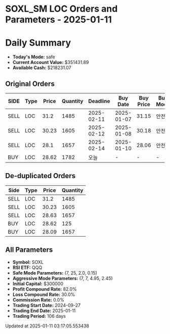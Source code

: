 # SOXL_SM LOC Orders and Parameters - 2025-01-11

# Daily Summary

- **Today's Mode:** safe
- **Current Account Value:** $351431.89
- **Available Cash:** $218231.07

## Original Orders

| SIDE | Type | Price | Quantity | Deadline | Buy Date | Buy Price | Buy Mode |
|------|------|-------|----------|----------|----------|-----------|----------|
| SELL | LOC | 31.2 | 1485 | 2025-02-11 | 2025-01-07 | 31.15 | 안전 |
| SELL | LOC | 30.23 | 1605 | 2025-02-12 | 2025-01-08 | 30.18 | 안전 |
| SELL | LOC | 28.1 | 1657 | 2025-02-14 | 2025-01-10 | 28.06 | 안전 |
| BUY | LOC | 28.62 | 1782 | 오늘 | - | - | - |

## De-duplicated Orders

| Side | Type | Price | Quantity |
|------|------|-------|----------|
| SELL | LOC | 31.2 | 1485 |
| SELL | LOC | 30.23 | 1605 |
| SELL | LOC | 28.63 | 1657 |
| BUY | LOC | 28.62 | 125 |
| BUY | LOC | 28.09 | 1657 |

## All Parameters

- **Symbol:** SOXL
- **RSI ETF:** QQQ
- **Safe Mode Parameters:** (7, 25, 2.0, 0.15)
- **Aggressive Mode Parameters:** (7, 7, 4.95, 2.45)
- **Initial Capital:** $300000
- **Profit Compound Rate:** 82.0%
- **Loss Compound Rate:** 30.0%
- **Commission Rate:** 0.0%
- **Trading Start Date:** 2024-09-27
- **Trading End Date:** 2025-01-11
- **Trading Period:** 106 days

Updated at 2025-01-11 03:17:05.553438
